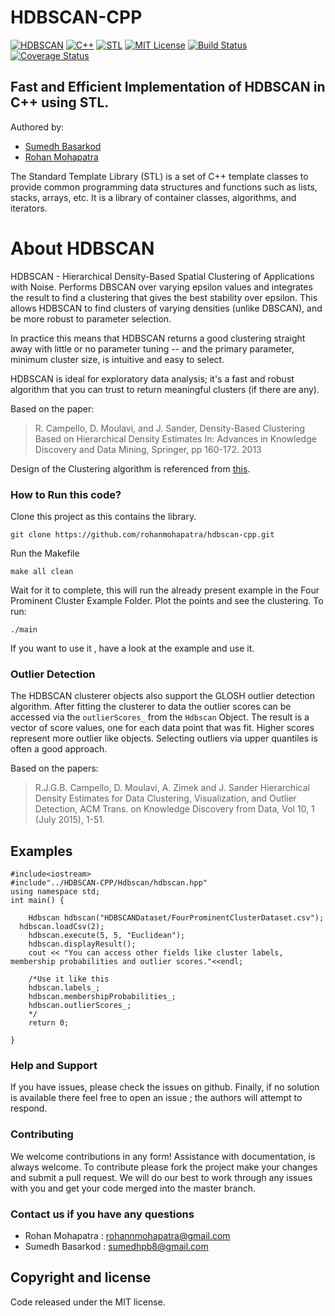 # HDBSCAN-CPP
[![HDBSCAN](https://img.shields.io/badge/HDBSCAN-Clustering-yellowgreen.svg)](https://hdbscan.readthedocs.io/en/latest/how_hdbscan_works.html)
[![C++](https://img.shields.io/badge/C%2B%2B-14-green.svg )](https://en.wikipedia.org/wiki/C%2B%2B14)
[![STL](https://img.shields.io/badge/C%2B%2B-STL-brightgreen.svg )](https://en.wikipedia.org/wiki/Standard_Template_Library)
[![MIT License](https://img.shields.io/badge/License-MIT-blue.svg )](https://github.com/rohanmohapatra/hdbscan-cpp/blob/master/LICENSE.md)
[![Build Status](https://travis-ci.org/rohanmohapatra/hdbscan-cpp.svg?branch=master)](https://travis-ci.org/rohanmohapatra/hdbscan-cpp)
[![Coverage Status](https://coveralls.io/repos/github/rohanmohapatra/hdbscan-cpp/badge.svg?branch=master)](https://coveralls.io/github/rohanmohapatra/hdbscan-cpp?branch=master)

Fast and Efficient Implementation of HDBSCAN in C++ using STL.
--------------------------------------------------------------------------------------------------------------

Authored by:
* [Sumedh Basarkod](https://github.com/sumedhpb)
* [Rohan Mohapatra](https://github.com/rohanmohapatra)

The Standard Template Library (STL) is a set of C++ template classes to provide common programming 
data structures and functions such as lists, stacks, arrays, etc. It is a library of container classes, algorithms, and iterators. 

# About HDBSCAN
HDBSCAN - Hierarchical Density-Based Spatial Clustering of Applications with Noise. Performs DBSCAN over varying epsilon values and integrates the result to find a clustering that gives the best stability over epsilon. This allows HDBSCAN to find clusters of varying densities (unlike DBSCAN), and be more robust to parameter selection.

In practice this means that HDBSCAN returns a good clustering straight away with little or no parameter tuning -- and the primary parameter, minimum cluster size, is intuitive and easy to select.

HDBSCAN is ideal for exploratory data analysis; it's a fast and robust algorithm that you can trust to return meaningful clusters (if there are any).

Based on the paper:
> R. Campello, D. Moulavi, and J. Sander, Density-Based Clustering Based on Hierarchical Density Estimates In: Advances in Knowledge Discovery and Data Mining, Springer, pp 160-172. 2013

Design of the Clustering algorithm is referenced from [this](https://github.com/doxakis/HdbscanSharp).

### How to Run this code?

Clone this project as this contains the library.
```
git clone https://github.com/rohanmohapatra/hdbscan-cpp.git
```

Run the Makefile
```
make all clean
```

Wait for it to complete, this will run the already present example in the Four Prominent Cluster Example Folder. Plot the points and see the clustering.
To run:
```
./main
```

If you want to use it , have a look at the example and use it.



### Outlier Detection
The HDBSCAN clusterer objects also support the GLOSH outlier detection algorithm. After fitting the clusterer to 
data the outlier scores can be accessed via the `outlierScores_` from the `Hdbscan` Object. The result is a vector of score values,
one for each data point that was fit. Higher scores represent more outlier like objects. Selecting outliers via upper 
quantiles is often a good approach.

Based on the papers:
> R.J.G.B. Campello, D. Moulavi, A. Zimek and J. Sander Hierarchical Density Estimates for Data Clustering, Visualization, and Outlier Detection, ACM Trans. on Knowledge Discovery from Data, Vol 10, 1 (July 2015), 1-51.

## Examples
```
#include<iostream>
#include"../HDBSCAN-CPP/Hdbscan/hdbscan.hpp"
using namespace std;
int main() {

	Hdbscan hdbscan("HDBSCANDataset/FourProminentClusterDataset.csv");
  hdbscan.loadCsv(2);
	hdbscan.execute(5, 5, "Euclidean");
	hdbscan.displayResult();
	cout << "You can access other fields like cluster labels, membership probabilities and outlier scores."<<endl;

	/*Use it like this
	hdbscan.labels_;
	hdbscan.membershipProbabilities_;
	hdbscan.outlierScores_;
	*/
	return 0;

}
```

### Help and Support
If you have issues, please check the issues on github. Finally, if no solution is available there feel free to open an issue ; 
the authors will attempt to respond.


### Contributing
We welcome contributions in any form! Assistance with documentation, is always welcome. 
To contribute please fork the project make your changes and submit a pull request. 
We will do our best to work through any issues with you and get your code merged into the master branch.

### Contact us if you have any questions
* Rohan Mohapatra : rohannmohapatra@gmail.com
* Sumedh Basarkod : sumedhpb8@gmail.com

## Copyright and license
Code released under the MIT license.
